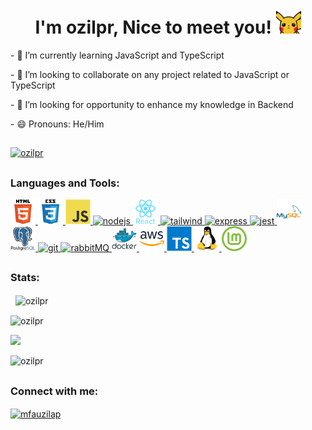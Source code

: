 <h1 align="center">
  I'm ozilpr, Nice to meet you! <span><img src="https://github.com/ozilpr/ozilpr/blob/main/917072473021874226.gif" width="40" height="40" /></span>
</h1>
<!--
## Hi there 👋
**ozilpr/ozilpr** is a ✨ _special_ ✨ repository because its `README.md` (this file) appears on your GitHub profile.
Here are some ideas to get you started:
- 🔭 I’m currently working on ...
- ⚡ Fun fact: ...
- 📫 How to reach me: 
- 💬 Ask me about ...
-->
<p align="left">- 🌱 I’m currently learning JavaScript and TypeScript</p>
<p align="left">- 👯 I’m looking to collaborate on any project related to JavaScript or TypeScript</p>
<p align="left">- 🧐 I’m looking for opportunity to enhance my knowledge in Backend</p>
<p align="left">- 😄 Pronouns: He/Him</p>

<h2></h2>

<p align="left"> 
  <a href="https://github.com/ryo-ma/github-profile-trophy">
    <img src="https://github-profile-trophy.vercel.app/?username=ozilpr" alt="ozilpr" />
  </a>
</p>

<h2></h2>

<h3 align="left">Languages and Tools:</h3>
<p align="left">
  <a href="https://www.w3.org/html/" target="_blank" rel="noreferrer">
    <img src="https://raw.githubusercontent.com/devicons/devicon/master/icons/html5/html5-original-wordmark.svg" alt="html5" width="40" height="40"/>
  </a>
  <a href="https://www.w3schools.com/css/" target="_blank" rel="noreferrer">
    <img src="https://raw.githubusercontent.com/devicons/devicon/master/icons/css3/css3-original-wordmark.svg" alt="css3" width="40" height="40"/>
  </a>
  <a href="https://developer.mozilla.org/en-US/docs/Web/JavaScript" target="_blank" rel="noreferrer">
    <img src="https://raw.githubusercontent.com/devicons/devicon/master/icons/javascript/javascript-original.svg" alt="javascript" width="40" height="40"/>
  </a>
  <a href="https://nodejs.org" target="_blank" rel="noreferrer">
    <img src="https://www.vectorlogo.zone/logos/nodejs/nodejs-icon.svg" alt="nodejs" width="40" height="40"/>
  </a>
  <a href="https://reactjs.org/" target="_blank" rel="noreferrer">
    <img src="https://raw.githubusercontent.com/devicons/devicon/master/icons/react/react-original-wordmark.svg" alt="react" width="40" height="40"/>
  </a>
  <a href="https://tailwindcss.com/" target="_blank" rel="noreferrer">
    <img src="https://www.vectorlogo.zone/logos/tailwindcss/tailwindcss-icon.svg" alt="tailwind" width="40" height="40"/>
  </a>
  <a href="https://expressjs.com" target="_blank" rel="noreferrer">
    <img src="https://www.vectorlogo.zone/logos/expressjs/expressjs-icon.svg" alt="express" width="40" height="40"/>
  </a>
  <a href="https://jestjs.io" target="_blank" rel="noreferrer">
    <img src="https://www.vectorlogo.zone/logos/jestjsio/jestjsio-icon.svg" alt="jest" width="auto" height="40"/>
  </a>
  <a href="https://www.mysql.com/" target="_blank" rel="noreferrer">
    <img src="https://raw.githubusercontent.com/devicons/devicon/master/icons/mysql/mysql-original-wordmark.svg" alt="mysql" width="40" height="40"/>
  </a>
  <a href="https://www.postgresql.org" target="_blank" rel="noreferrer">
    <img src="https://raw.githubusercontent.com/devicons/devicon/master/icons/postgresql/postgresql-original-wordmark.svg" alt="postgresql" width="40" height="40"/>
  </a>
  <a href="https://git-scm.com/" target="_blank" rel="noreferrer">
    <img src="https://www.vectorlogo.zone/logos/git-scm/git-scm-icon.svg" alt="git" width="40" height="40"/>
  </a>
  <a href="https://www.rabbitmq.com" target="_blank" rel="noreferrer">
    <img src="https://www.vectorlogo.zone/logos/rabbitmq/rabbitmq-icon.svg" alt="rabbitMQ" width="40" height="40"/>
  </a>
  <a href="https://www.docker.com/" target="_blank" rel="noreferrer"> 
    <img src="https://raw.githubusercontent.com/devicons/devicon/master/icons/docker/docker-original-wordmark.svg" alt="docker" width="40" height="40"/>
  </a>
  <a href="https://aws.amazon.com" target="_blank" rel="noreferrer"> 
    <img src="https://raw.githubusercontent.com/devicons/devicon/master/icons/amazonwebservices/amazonwebservices-original-wordmark.svg" alt="aws" width="40" height="40"/>
  </a> 
  <a href="https://www.typescriptlang.org/" target="_blank" rel="noreferrer">
    <img src="https://raw.githubusercontent.com/devicons/devicon/master/icons/typescript/typescript-original.svg" alt="typescript" width="40" height="40"/>
  </a>
  <a href="https://www.linux.org/" target="_blank" rel="noreferrer">
    <img src="https://raw.githubusercontent.com/devicons/devicon/master/icons/linux/linux-original.svg" alt="linux" width="40" height="40"/>
  </a>
  <a href="https://www.linuxmint.com/" target="_blank" rel="noreferrer">
    <img src="https://github.com/linuxmint/brand-logo/blob/master/ring-mono-green.svg" alt="linux mint" width="40" height="40"/>
  </a>
</p>

<h2></h2>

<h3 align="left">Stats:</h3>
<p>&nbsp;
  <img align="center" src="https://github-readme-stats.vercel.app/api?username=ozilpr&show_icons=true&locale=en" alt="ozilpr" />
</p>
  <img align="center" src="https://github-readme-streak-stats.herokuapp.com/?user=ozilpr&theme=default" alt="ozilpr" />

[<img src="https://www.codewars.com/users/ozilpr/badges/small">](https://www.codewars.com/users/ozilpr/)

<p></p>

<p align="left">
  <img src="https://komarev.com/ghpvc/?username=ozilpr&label=Profile%20views&color=0e75b6&style=flat" alt="ozilpr" />
</p>

<h2></h2>

<h3 align="left">Connect with me:</h3>
<p align="left">
  <a href="https://linkedin.com/in/mfauzilap" target="blank">
    <img align="center" src="https://raw.githubusercontent.com/rahuldkjain/github-profile-readme-generator/master/src/images/icons/Social/linked-in-alt.svg" alt="mfauzilap" height="30" width="40" />
  </a>
</p>




